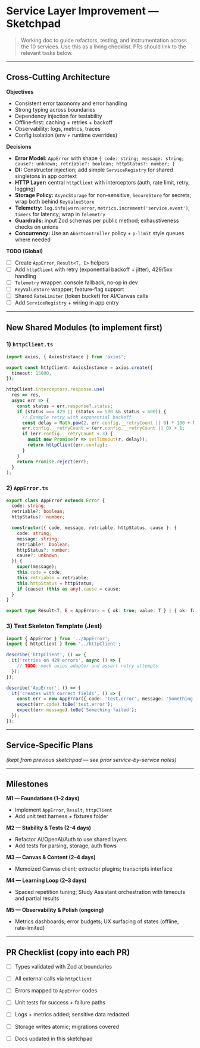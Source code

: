 # Service Layer Improvement — Sketchpad

> Working doc to guide refactors, testing, and instrumentation across the 10 services. Use this as a living checklist. PRs should link to the relevant tasks below.

---

## Cross‑Cutting Architecture

**Objectives**
- Consistent error taxonomy and error handling
- Strong typing across boundaries
- Dependency injection for testability
- Offline‑first: caching + retries + backoff
- Observability: logs, metrics, traces
- Config isolation (env + runtime overrides)

**Decisions**
- **Error Model:** `AppError` with shape `{ code: string; message: string; cause?: unknown; retriable?: boolean; httpStatus?: number; }`
- **DI:** Constructor injection; add simple `ServiceRegistry` for shared singletons in app context
- **HTTP Layer:** central `httpClient` with interceptors (auth, rate limit, retry, logging)
- **Storage Policy:** `AsyncStorage` for non‑sensitive, `SecureStore` for secrets; wrap both behind `KeyValueStore`
- **Telemetry:** `log.info|warn|error`, `metrics.increment('service.event')`, `timers` for latency; wrap in `Telemetry`
- **Guardrails:** input Zod schemas per public method; exhaustiveness checks on unions
- **Concurrency:** Use an `AbortController` policy + `p-limit` style queues where needed

**TODO (Global)**
- [ ] Create `AppError`, `Result<T, E>` helpers
- [ ] Add `httpClient` with retry (exponential backoff + jitter), 429/5xx handling
- [ ] `Telemetry` wrapper: console fallback, no‑op in dev
- [ ] `KeyValueStore` wrapper; feature‑flag support
- [ ] Shared `RateLimiter` (token bucket) for AI/Canvas calls
- [ ] Add `ServiceRegistry` + wiring in app entry

---

## New Shared Modules (to implement first)

### 1) `httpClient.ts`
```ts
import axios, { AxiosInstance } from 'axios';

export const httpClient: AxiosInstance = axios.create({
  timeout: 15000,
});

httpClient.interceptors.response.use(
  res => res,
  async err => {
    const status = err.response?.status;
    if (status === 429 || (status >= 500 && status < 600)) {
      // Example retry with exponential backoff
      const delay = Math.pow(2, err.config.__retryCount || 0) * 100 + Math.random() * 100;
      err.config.__retryCount = (err.config.__retryCount || 0) + 1;
      if (err.config.__retryCount < 3) {
        await new Promise(r => setTimeout(r, delay));
        return httpClient(err.config);
      }
    }
    return Promise.reject(err);
  }
);
```

### 2) `AppError.ts`
```ts
export class AppError extends Error {
  code: string;
  retriable?: boolean;
  httpStatus?: number;

  constructor({ code, message, retriable, httpStatus, cause }: {
    code: string;
    message: string;
    retriable?: boolean;
    httpStatus?: number;
    cause?: unknown;
  }) {
    super(message);
    this.code = code;
    this.retriable = retriable;
    this.httpStatus = httpStatus;
    if (cause) (this as any).cause = cause;
  }
}

export type Result<T, E = AppError> = { ok: true; value: T } | { ok: false; error: E };
```

### 3) Test Skeleton Template (Jest)
```ts
import { AppError } from '../AppError';
import { httpClient } from '../httpClient';

describe('httpClient', () => {
  it('retries on 429 errors', async () => {
    // TODO: mock axios adapter and assert retry attempts
  });
});

describe('AppError', () => {
  it('creates with correct fields', () => {
    const err = new AppError({ code: 'test.error', message: 'Something failed' });
    expect(err.code).toBe('test.error');
    expect(err.message).toBe('Something failed');
  });
});
```

---

## Service‑Specific Plans

*(kept from previous sketchpad — see prior service-by-service notes)*

---

## Milestones

**M1 — Foundations (1–2 days)**
- Implement `AppError`, `Result`, `httpClient`
- Add unit test harness + fixtures folder

**M2 — Stability & Tests (2–4 days)**
- Refactor AI/OpenAI/Auth to use shared layers
- Add tests for parsing, storage, auth flows

**M3 — Canvas & Content (2–4 days)**
- Memoized Canvas client; extractor plugins; transcripts interface

**M4 — Learning Loop (2–3 days)**
- Spaced repetition tuning; Study Assistant orchestration with timeouts and partial results

**M5 — Observability & Polish (ongoing)**
- Metrics dashboards; error budgets; UX surfacing of states (offline, rate‑limited)

---

## PR Checklist (copy into each PR)
- [ ] Types validated with Zod at boundaries
- [ ] All external calls via `httpClient`
- [ ] Errors mapped to `AppError` codes
- [ ] Unit tests for success + failure paths
- [ ] Logs + metrics added; sensitive data redacted
- [ ] Storage writes atomic; migrations covered
- [ ] Docs updated in this sketchpad

